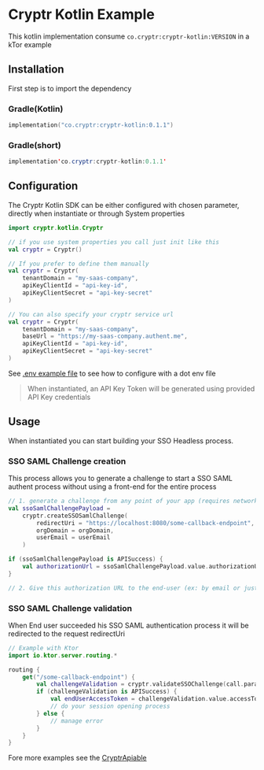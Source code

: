 # Cryptr Kotlin Example

This kotlin implementation consume `co.cryptr:cryptr-kotlin:VERSION` in a kTor example

## Installation

First step is to import the dependency

### Gradle(Kotlin)

```kotlin
implementation("co.cryptr:cryptr-kotlin:0.1.1")
```

### Gradle(short)

```java
implementation'co.cryptr:cryptr-kotlin:0.1.1'
```

## Configuration

The Cryptr Kotlin SDK can be either configured with chosen parameter, directly when instantiate or through System
properties

```kotlin
import cryptr.kotlin.Cryptr

// if you use system properties you call just init like this
val cryptr = Cryptr()

// If you prefer to define them manually
val cryptr = Cryptr(
    tenantDomain = "my-saas-company",
    apiKeyClientId = "api-key-id",
    apiKeyClientSecret = "api-key-secret"
)

// You can also specify your cryptr service url
val cryptr = Cryptr(
    tenantDomain = "my-saas-company",
    baseUrl = "https://my-saas-company.authent.me",
    apiKeyClientId = "api-key-id",
    apiKeyClientSecret = "api-key-secret"
)
```

See [.env example file](.env.example) to see how to configure with a dot env file

> When instantiated, an API Key Token will be generated using provided API Key credentials

## Usage

When instantiated you can start building your SSO Headless process.

### SSO SAML Challenge creation

This process allows you to generate a challenge to start a SSO SAML authent process without using a front-end for the
entire process

```kotlin
// 1. generate a challenge from any point of your app (requires network) and retrieve authorization URL
val ssoSamlChallengePayload =
    cryptr.createSSOSamlChallenge(
        redirectUri = "https://localhost:8080/some-callback-endpoint",
        orgDomain = orgDomain,
        userEmail = userEmail
    )

if (ssoSamlChallengePayload is APISuccess) {
    val authorizationUrl = ssoSamlChallengePayload.value.authorizationUrl
}

// 2. Give this authorization URL to the end-user (ex: by email or just by a redirection)

```

### SSO SAML Challenge validation

When End user succeeded his SSO SAML authentication process it will be redirected to the request redirectUri

```kotlin
// Example with Ktor
import io.ktor.server.routing.*

routing {
    get("/some-callback-endpoint") {
        val challengeValidation = cryptr.validateSSOChallenge(call.parameters.get("code"))
        if (challengeValidation is APISuccess) {
            val endUserAccessToken = challengeValidation.value.accessToken
            // do your session opening process
        } else {
            // manage error
        }
    }
}
```

Fore more examples see the [CryptrApiable](src/jvmMain/kotlin/com.example.application/CryptrApiable.kt)